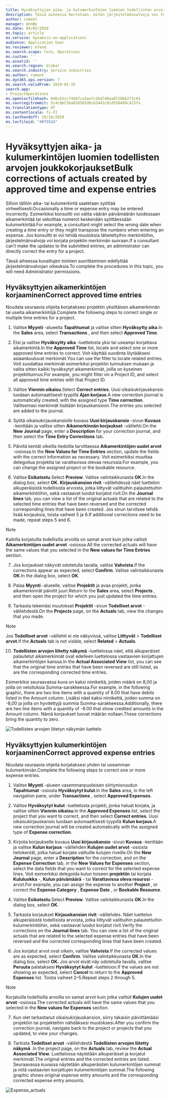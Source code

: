 ```yaml
---
title: Hyväksyttyjen aika- ja kulumerkintöjen luomien todellisten arvojen joukkokorjaukset
description: Tässä aiheessa kerrotaan, miten järjestelmänvalvoja voi tehdä yksittäisiä korjauksia tai joukkokorjauksia aiemmin hyväksyttyihin aika- tai kulumerkintöihin, jos laskutus ei ole valmis.
author: rumant
manager: AnnBe
ms.date: 04/02/2020
ms.topic: article
ms.service: dynamics-ax-applications
audience: Application User
ms.reviewer: kfend
ms.search.scope: Core, Operations
ms.custom: ''
ms.assetid: ''
ms.search.region: Global
ms.search.industry: Service industries
ms.author: rumant
ms.dyn365.ops.version: 7
ms.search.validFrom: 2019-01-15
search.app:
- ProjectOperations
ms.openlocfilehash: 6d6c03cc74d47ca3ae7c2bd7d0aa0720bb2f3c01
ms.sourcegitcommit: 5c4c9bf3ba018562d6cb3443c01d550489c415fa
ms.translationtype: HT
ms.contentlocale: fi-FI
ms.lasthandoff: 10/16/2020
ms.locfileid: "4075524"
---
```

# <a name="bulk-corrections-of-actuals-created-by-approved-time-and-expense-entries"></a><span data-ttu-id="e6c85-103">Hyväksyttyjen aika- ja kulumerkintöjen luomien todellisten arvojen joukkokorjaukset</span><span class="sxs-lookup"><span data-stu-id="e6c85-103">Bulk corrections of actuals created by approved time and expense entries</span></span>

<span data-ttu-id="e6c85-104">Silloin tällöin aika- tai kulumerkintä saatetaan syöttää virheellisesti.</span><span class="sxs-lookup"><span data-stu-id="e6c85-104">Occasionally a time or expense entry may be entered incorrectly.</span></span> <span data-ttu-id="e6c85-105">Esimerkiksi konsultti voi valita väärän päivämäärän luodessaan aikamerkintää tai sekoittaa numerot keskenään syöttäessään kulumerkintää.</span><span class="sxs-lookup"><span data-stu-id="e6c85-105">For example, a consultant might select the wrong date when creating a time entry or they might transpose the numbers when entering an expense.</span></span> <span data-ttu-id="e6c85-106">Jos konsultti ei voi tehdä muutoksia lähetettyihin merkintöihin, järjestelmänvalvoja voi korjata projektin merkinnän suoraan.</span><span class="sxs-lookup"><span data-stu-id="e6c85-106">If a consultant can’t make the updates to the submitted entries, an administrator can directly correct the entry for a project.</span></span>

<span data-ttu-id="e6c85-107">Tässä aiheessa kuvattujen toimien suorittaminen edellyttää järjestelmänvalvojan oikeuksia.</span><span class="sxs-lookup"><span data-stu-id="e6c85-107">To complete the procedures in this topic, you will need Administrator permissions.</span></span>

## <a name="correct-approved-time-entries"></a><span data-ttu-id="e6c85-108">Hyväksyttyjen aikamerkintöjen korjaaminen</span><span class="sxs-lookup"><span data-stu-id="e6c85-108">Correct approved time entries</span></span>     

<span data-ttu-id="e6c85-109">Noudata seuraavia ohjeita korjataksesi projektin yksittäisen aikamerkinnän tai useita aikamerkintöjä.</span><span class="sxs-lookup"><span data-stu-id="e6c85-109">Complete the following steps to correct single or multiple time entries for a project.</span></span>

1. <span data-ttu-id="e6c85-110">Valitse **Myynti** -alueelta **Tapahtumat** ja valitse sitten **Hyväksytty aika**.</span><span class="sxs-lookup"><span data-stu-id="e6c85-110">In the **Sales** area, select **Transactions** , and then select **Approved Time**.</span></span> 

2. <span data-ttu-id="e6c85-111">Etsi ja valitse **Hyväksytty aika** -luettelosta yksi tai useampi korjattava aikamerkintä.</span><span class="sxs-lookup"><span data-stu-id="e6c85-111">In the **Approved Time** list, locate and select one or more approved time entries to correct.</span></span> <span data-ttu-id="e6c85-112">Voit käyttää suodinta löytääksesi asiaankuuluvat merkinnät.</span><span class="sxs-lookup"><span data-stu-id="e6c85-112">You can use the filter to locate related entries.</span></span> <span data-ttu-id="e6c85-113">Voit suodattaa merkinnät esimerkiksi projektin tunnuksen mukaan ja valita sitten kaikki hyväksytyt aikamerkinnät, joilla on kyseinen projektitunnus.</span><span class="sxs-lookup"><span data-stu-id="e6c85-113">For example, you might filter on a Project ID, and select all approved time entries with that Project ID.</span></span>

3. <span data-ttu-id="e6c85-114">Valitse **Viennin oikaisu**.</span><span class="sxs-lookup"><span data-stu-id="e6c85-114">Select **Correct entries**.</span></span> <span data-ttu-id="e6c85-115">Uusi oikaisukirjauskansio luodaan automaattisesti tyypillä **Ajan korjaus**.</span><span class="sxs-lookup"><span data-stu-id="e6c85-115">A new correction journal is automatically created, with the assigned type **Time correction**.</span></span> <span data-ttu-id="e6c85-116">Valitsemasi merkinnät lisätään kirjauskansioon.</span><span class="sxs-lookup"><span data-stu-id="e6c85-116">The entries you selected are added to the journal.</span></span> 

4. <span data-ttu-id="e6c85-117">Syötä oikaisukirjauskansiolle kuvaus **Uusi kirjauskansio** -sivun **Kuvaus** -kenttään ja valitse sitten **Aikamerkinnän korjaukset** -välilehti.</span><span class="sxs-lookup"><span data-stu-id="e6c85-117">On the **New Journal** page, enter a **Description** for your correction journal, and then select the **Time Entry Corrections** tab.</span></span>  
5. <span data-ttu-id="e6c85-118">Päivitä kentät oikeilla tiedoilla tarvittaessa **Aikamerkintöjen uudet arvot** -osiossa.</span><span class="sxs-lookup"><span data-stu-id="e6c85-118">In the **New Values for Time Entries** section, update the fields with the correct information as necessary.</span></span> <span data-ttu-id="e6c85-119">Voit esimerkiksi muuttaa delegoitua projektia tai varattavissa olevaa resurssia.</span><span class="sxs-lookup"><span data-stu-id="e6c85-119">For example, you can change the assigned project or the bookable resource.</span></span>

6. <span data-ttu-id="e6c85-120">Valitse **Esikatselu**.</span><span class="sxs-lookup"><span data-stu-id="e6c85-120">Select **Preview**.</span></span> <span data-ttu-id="e6c85-121">Valitse valintaikkunasta **OK**.</span><span class="sxs-lookup"><span data-stu-id="e6c85-121">In the dialog box, select **OK**.</span></span> <span data-ttu-id="e6c85-122">**Kirjauskansion rivit** -välilehdessä näet luettelon alkuperäisistä todellisista arvoista, jotka liittyvät valittuihin palautettuihin aikamerkintöihin, sekä vastaavat luodut korjatut rivit.</span><span class="sxs-lookup"><span data-stu-id="e6c85-122">On the **Journal lines** tab, you can view a list of the original actuals that are related to the selected time entries that have been reversed and the corrected corresponding lines that have been created.</span></span> <span data-ttu-id="e6c85-123">Jos sinun tarvitsee tehdä lisää korjauksia, toista vaiheet 5 ja 6.</span><span class="sxs-lookup"><span data-stu-id="e6c85-123">If additional corrections need to be made, repeat steps 5 and 6.</span></span> 

> [!NOTE]
> <span data-ttu-id="e6c85-124">Kaikilla korjatuilla todellisilla arvoilla on samat arvot kuin jotka valitsit **Aikamerkintöjen uudet arvot** -osiossa.</span><span class="sxs-lookup"><span data-stu-id="e6c85-124">All the corrected actuals will have the same values that you selected in the **New values for Time Entries** section.</span></span>

7. <span data-ttu-id="e6c85-125">Jos korjaukset näkyvät odotetulla tavalla, valitse **Vahvista**.</span><span class="sxs-lookup"><span data-stu-id="e6c85-125">If the corrections appear as expected, select **Confirm**.</span></span> <span data-ttu-id="e6c85-126">Valitse valintaikkunasta **OK**.</span><span class="sxs-lookup"><span data-stu-id="e6c85-126">In the dialog box, select **OK**.</span></span>

8. <span data-ttu-id="e6c85-127">Palaa **Myynti** -alueelle, valitse **Projektit** ja avaa projekti, jonka aikamerkinnät päivitit juuri.</span><span class="sxs-lookup"><span data-stu-id="e6c85-127">Return to the **Sales** area, select **Projects** , and then open the project for which you just updated the time entries.</span></span> 

9. <span data-ttu-id="e6c85-128">Tarkasta tekemäsi muutokset **Projektit** -sivun **Todelliset arvot** -välilehdestä.</span><span class="sxs-lookup"><span data-stu-id="e6c85-128">On the **Projects** page, on the **Actuals** tab, view the changes that you made.</span></span> 

> [!NOTE]
> <span data-ttu-id="e6c85-129">Jos **Todelliset arvot** -välilehti ei ole näkyvissä, valitse **Liittyvät** > **Todelliset arvot**.</span><span class="sxs-lookup"><span data-stu-id="e6c85-129">If the **Actuals** tab is not visible, select **Related** > **Actuals**.</span></span>  

10. <span data-ttu-id="e6c85-130">**Todellisten arvojen liitetty näkymä** -luettelossa näet, että alkuperäiset palautetut aikamerkinnät ovat edelleen luettelossa vastaavien korjattujen aikamerkintöjen kanssa.</span><span class="sxs-lookup"><span data-stu-id="e6c85-130">In the **Actual Associated View** list, you can see that the original time entries that have been reversed are still listed, as are the corresponding corrected time entries.</span></span> 

<span data-ttu-id="e6c85-131">Esimerkiksi seuraavassa kuva on kaksi nimikettä, joiden määrä on 8,00 ja joilla on veloituksia Summa-sarakkeessa.</span><span class="sxs-lookup"><span data-stu-id="e6c85-131">For example, in the following graphic, there are two line items with a quantity of 8.00 that have debits listed in the Amount column.</span></span> <span data-ttu-id="e6c85-132">Lisäksi näet kaksi nimikettä, joiden summa on -8,00 ja joilla on hyvitettyjä summia Summa-sarakkeessa.</span><span class="sxs-lookup"><span data-stu-id="e6c85-132">Additionally, there are two line items with a quantity of -8.00 that show credited amounts in the Amount column.</span></span> <span data-ttu-id="e6c85-133">Nämä korjaukset tuovat määrän nollaan.</span><span class="sxs-lookup"><span data-stu-id="e6c85-133">These corrections bring the quantity to zero.</span></span>

![Todellisten arvojen liitetyn näkymän luettelo](https://github.com/MicrosoftDocs/dynamics-365-customer-engagement-pr/blob/bulk-corrections-actuals-created-by-approved-time-expense-entries.md/time-actuals.png)
 
## <a name="correct-approved-expense-entries"></a><span data-ttu-id="e6c85-135">Hyväksyttyjen kulumerkintöjen korjaaminen</span><span class="sxs-lookup"><span data-stu-id="e6c85-135">Correct approved expense entries</span></span>

<span data-ttu-id="e6c85-136">Noudata seuraavia ohjeita korjataksesi yhden tai useamman kulumerkinnän.</span><span class="sxs-lookup"><span data-stu-id="e6c85-136">Complete the following steps to correct one or more expense entries.</span></span> 

1. <span data-ttu-id="e6c85-137">Valitse **Myynti** -alueen vasemmanpuoleisen siirtymisruudun **Tapahtumat** -osiosta **Hyväksytyt kulut**.</span><span class="sxs-lookup"><span data-stu-id="e6c85-137">In the **Sales** area, in the left navigation pane, under **Transactions** , select **Approved Expenses**.</span></span>

2. <span data-ttu-id="e6c85-138">Valitse **Hyväksytyt kulut** -luettelosta projekti, jonka haluat korjata, ja valitse sitten **Viennin oikaisu**.</span><span class="sxs-lookup"><span data-stu-id="e6c85-138">In the **Approved Expenses** list, select the project that you want to correct, and then select **Correct entries**.</span></span> <span data-ttu-id="e6c85-139">Uusi oikaisukirjauskansio luodaan automaattisesti tyypillä **Kulun korjaus**.</span><span class="sxs-lookup"><span data-stu-id="e6c85-139">A new correction journal will be created automatically with the assigned type of **Expense correction**.</span></span> 

3. <span data-ttu-id="e6c85-140">Kirjoita korjaukselle kuvaus **Uusi kirjauskansio** -sivun **Kuvaus** -kenttään ja valitse **Kulun korjaus** -välilehden **Kulujen uudet arvot** -osiosta tietokentät, jotka haluat korjata valituille kulujen riveille.</span><span class="sxs-lookup"><span data-stu-id="e6c85-140">On the **New Journal** page, enter a **Description** for the correction, and on the **Expense Correction** tab, in the **New Values for Expenses** section, select the data fields that you want to correct for the selected expense lines.</span></span> <span data-ttu-id="e6c85-141">Voit esimerkiksi delegoida kulun toiseen **projektiin** tai korjata **Kululuokka** -, **Kulun päivämäärä** - tai **Varattavissa oleva resurssi** -arvot.</span><span class="sxs-lookup"><span data-stu-id="e6c85-141">For example, you can assign the expense to another **Project** , or correct the **Expense Category** , **Expense Date** , or **Bookable Resource**.</span></span>

4. <span data-ttu-id="e6c85-142">Valitse **Esikatselu**.</span><span class="sxs-lookup"><span data-stu-id="e6c85-142">Select **Preview**.</span></span> <span data-ttu-id="e6c85-143">Valitse valintaikkunasta **OK**.</span><span class="sxs-lookup"><span data-stu-id="e6c85-143">In the dialog box, select **OK**.</span></span> 

5. <span data-ttu-id="e6c85-144">Tarkasta korjaukset **Kirjauskansion rivit** -välilehdes. Näet luettelon alkuperäisistä todellisista arvoista, jotka liittyvät valittuihin palautettuihin kulumerkintöihin, sekä vastaavat luodut korjatut rivit.</span><span class="sxs-lookup"><span data-stu-id="e6c85-144">Verify the corrections on the **Journal lines** tab. You can view a list of the original actuals that are related to the selected expense entries that have been reversed and the corrected corresponding lines that have been created.</span></span>

6. <span data-ttu-id="e6c85-145">Jos korjatut arvot ovat oikein, valitse **Vahvista**.</span><span class="sxs-lookup"><span data-stu-id="e6c85-145">If the corrected values are as expected, select **Confirm**.</span></span> <span data-ttu-id="e6c85-146">Valitse valintaikkunasta **OK**.</span><span class="sxs-lookup"><span data-stu-id="e6c85-146">In the dialog box, select **OK.**</span></span> <span data-ttu-id="e6c85-147">Jos arvot eivät näy odotetulla tavalla, valitse **Peruuta** palataksesi **Hyväksytyt kulut** -luetteloon.</span><span class="sxs-lookup"><span data-stu-id="e6c85-147">If the values are not showing as expected, select **Cancel** to return to the **Approved Expenses** list.</span></span> <span data-ttu-id="e6c85-148">Toista vaiheet 2–5.</span><span class="sxs-lookup"><span data-stu-id="e6c85-148">Repeat steps 2 through 5.</span></span> 

> [!NOTE]
> <span data-ttu-id="e6c85-149">Korjatuilla todellisilla arvoilla on samat arvot kuin jotka valitsit **Kulujen uudet arvot** -osiossa.</span><span class="sxs-lookup"><span data-stu-id="e6c85-149">The corrected actuals will have the same values that you selected in the **New values for Expenses** section.</span></span>

7. <span data-ttu-id="e6c85-150">Kun olet tarkastanut oikaisukirjauskansion, siirry takaisin päivittämääsi projektiin tai projekteihin nähdäksesi muutoksesi.</span><span class="sxs-lookup"><span data-stu-id="e6c85-150">After you confirm the correction journal, navigate back to the project or projects that you updated, to view your changes.</span></span>  

8. <span data-ttu-id="e6c85-151">Tarkista **Todelliset arvot** -välilehdestä **Todellisten arvojen liitetty näkymä** .</span><span class="sxs-lookup"><span data-stu-id="e6c85-151">In the project page, on the **Actuals** tab, review the **Actual Associated View**.</span></span> <span data-ttu-id="e6c85-152">Luettelossa näytetään alkuperäiset ja korjatut merkinnät.</span><span class="sxs-lookup"><span data-stu-id="e6c85-152">The original entries and the corrected entries are listed.</span></span> <span data-ttu-id="e6c85-153">Seuraavassa kuvassa näytetään alkuperäisten kulumerkintöjen summat ja niitä vastaavien korjattujen kulumerkintöjen summat.</span><span class="sxs-lookup"><span data-stu-id="e6c85-153">The following graphic shows original expense entry amounts and the corresponding corrected expense entry amounts.</span></span> 

![Expense_actuals](https://user-images.githubusercontent.com/60806505/77122219-4cd52900-69fa-11ea-8349-ccd2ffebf640.png)
